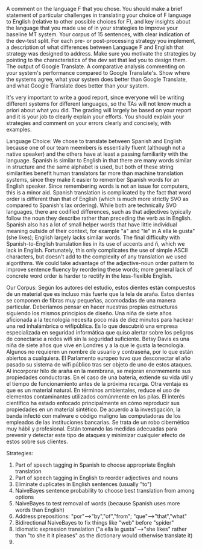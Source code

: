 A comment on the language F that you chose. You should make a brief statement of particular challenges in translating your choice of F language to English (relative to other possible choices for F), and key insights about the language that you made use of in your strategies to improve your baseline MT system.
Your corpus of 15 sentences, with clear indication of the dev-test split.
For each pre- or post-processing strategy you implement, a description of what differences between Language F and English that strategy was designed to address. Make sure you motivate the strategies by pointing to the characteristics of the dev set that led you to design them.
The output of Google Translate.
A comparative analysis commenting on your system's performance compared to Google Translate's. Show where the systems agree, what your system does better than Google Translate, and what Google Translate does better than your system.

It's very important to write a good report, since everyone will be writing different systems for different languages, so the TAs will not know much a priori about what you did. The grading will largely be based on your report and it is your job to clearly explain your efforts. You should explain your strategies and comment on your errors clearly and concisely, with examples.


Language Choice:
We chose to translate between Spanish and English because one of our team meembers is essentially fluent (although not a native speaker) and the others have at least a passing familiarity with the language. Spanish is similar to English in that there are many words similar in structure and the same alphabet is used, but both of these string similarities benefit human translators far more than machine translation systems, since they make it easier to remember Spanish words for an English speaker. Since remembering words is not an issue for computers, this is a minor aid. Spanish translation is complicated by the fact that word order is different than that of English (which is much more strictly SVO as compared to Spanish's lax ordering). While both are technically SVO languages, there are codified differences, such as that adjectives typically follow the noun they describe rather than preceding the verb as in English. Spanish also has a lot of small helper words that have little individual meaning outside of their context, for example "a" and "le" in A ella le gusta" (she likes); English largely lacks similar words. The final difficulty with Spanish-to-English translation lies in its use of accents and ñ, which we lack in English. Fortunately, this only complicates the use of simple ASCII characters, but doesn't add to the complexity of any translation we used algorithms. We could take advantage of the adjective-noun order pattern to improve sentence fluency by reordering these words; more general lack of concrete word order is harder to rectify in the less-flexible English.


Our Corpus:
Según los autores del estudio, estos dientes están compuestos de un material que es incluso más fuerte que la tela de araña.
Estos dientes se componen de fibras muy pequeñas, acomodadas de una manera particular.
Deberíamos pensar en hacer nuestras propias estructuras siguiendo los mismos principios de diseño.
Una niña de siete años aficionada a la tecnología necesita poco más de diez minutos para hackear una red inhalámbrica o wifipública.
Es lo que descubrió una empresa especializada en seguridad informática que quiso alertar sobre los peligros de conectarse a redes wifi sin la seguridad suficiente.
Betsy Davis es una niña de siete años que vive en Londres y a la que le gusta la tecnología.
Algunos no requieren un nombre de usuario y contraseña, por lo que están abiertos a cualquiera.
El Parlamento europeo tuvo que desconectar el año pasado su sistema de wifi público tras ser objeto de uno de estos ataques.
Al incorporar hilo de araña en la membrana, se mejoran enormemente sus propiedades conductoras.
En el caso de una batería, extiende su vida útil y el tiempo de funcionamiento antes de la próxima recarga.
Otra ventaja es que es un material natural. En términos ambientales, reduce el uso de elementos contaminantes utilizados comúnmente en las pilas.
El interés científico ha estado enfocado principalmente en cómo reproducir sus propiedades en un material sintético.
De acuerdo a la investigación, la banda infectó con malware o código maligno las computadoras de los empleados de las instituciones bancarias.
Se trata de un robo cibernético muy hábil y profesional.
Están tomando las medidas adecuadas para prevenir y detectar este tipo de ataques y minimizar cualquier efecto de estos sobre sus clientes.

Strategies:
1. Part of speech tagging in Spanish to choose appropriate English translation
2. Part of speech tagging in English to reorder adjectives and nouns
3. Eliminate duplicates in English sentences (usually "to")
4. NaiveBayes sentence probability to choose best translation from among options
5. NaiveBayes to test removal of words (because Spanish uses more words than English)
6. Address prepositions: "por"-->"by","of","from"; "que"-->"that","what"
7. Bidirectional NaiveBayes to fix things like "web" before "spider"
8. Idiomatic expression translation ("a ella le gusta"-->"she likes" rather than "to she it it pleases" as the dictionary would otherwise translate it)
9. 